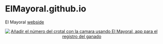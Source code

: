 # ElMayoral.github.io

El Mayoral [webside](https://elmayoral.github.io/)


<div align="center">
  <a href="https://img.youtube.com/vi/QG0hTBB_YyY/0.jpg)"><img src="https://www.youtube.com/watch?v=QG0hTBB_YyY" alt="Añadir el número del crotal con la camara usando El Mayoral, app para el registro del ganado"></a>
</div>
